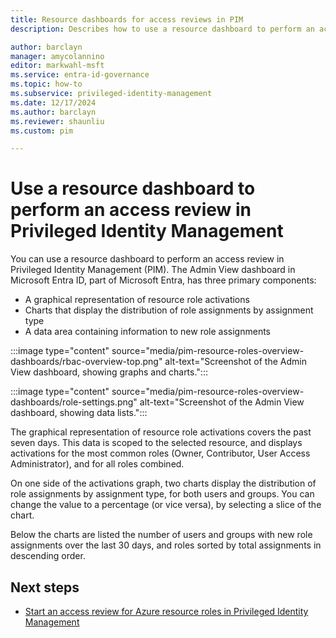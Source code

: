 ```yaml
---
title: Resource dashboards for access reviews in PIM
description: Describes how to use a resource dashboard to perform an access review in Microsoft Entra Privileged Identity Management (PIM).

author: barclayn
manager: amycolannino
editor: markwahl-msft
ms.service: entra-id-governance
ms.topic: how-to
ms.subservice: privileged-identity-management
ms.date: 12/17/2024
ms.author: barclayn
ms.reviewer: shaunliu
ms.custom: pim

---
```


# Use a resource dashboard to perform an access review in Privileged Identity Management

You can use a resource dashboard to perform an access review in Privileged Identity Management (PIM). The Admin View dashboard in Microsoft Entra ID, part of Microsoft Entra, has three primary components:

- A graphical representation of resource role activations
- Charts that display the distribution of role assignments by assignment type
- A data area containing information to new role assignments

:::image type="content" source="media/pim-resource-roles-overview-dashboards/rbac-overview-top.png" alt-text="Screenshot of the Admin View dashboard, showing graphs and charts.":::

:::image type="content" source="media/pim-resource-roles-overview-dashboards/role-settings.png" alt-text="Screenshot of the Admin View dashboard, showing data lists.":::

The graphical representation of resource role activations covers the past seven days. This data is scoped to the selected resource, and displays activations for the most common roles (Owner, Contributor, User Access Administrator), and for all roles combined.

On one side of the activations graph, two charts display the distribution of role assignments by assignment type, for both users and groups. You can change the value to a percentage (or vice versa), by selecting a slice of the chart.

Below the charts are listed the number of users and groups with new role assignments over the last 30 days, and roles sorted by total assignments in descending order.

## Next steps

- [Start an access review for Azure resource roles in Privileged Identity Management](./pim-create-roles-and-resource-roles-review.md)
